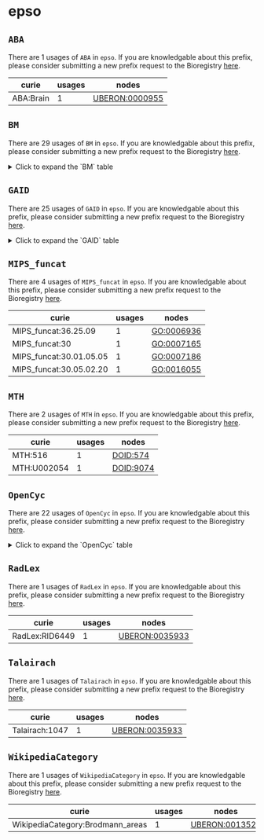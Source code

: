 # epso

## `ABA`

There are 1 usages of `ABA` in `epso`.
If you are knowledgable about this prefix, please consider submitting a new prefix
request to the Bioregistry [here](https://github.com/biopragmatics/bioregistry/issues/new?assignees=cthoyt&labels=New%2CPrefix&template=new-prefix.yml&title=%5BResource%5D%3A%20ABA).

| curie     |   usages | nodes                                                           |
|-----------|----------|-----------------------------------------------------------------|
| ABA:Brain |        1 | [UBERON:0000955](http://purl.obolibrary.org/obo/UBERON_0000955) |

## `BM`

There are 29 usages of `BM` in `epso`.
If you are knowledgable about this prefix, please consider submitting a new prefix
request to the Bioregistry [here](https://github.com/biopragmatics/bioregistry/issues/new?assignees=cthoyt&labels=New%2CPrefix&template=new-prefix.yml&title=%5BResource%5D%3A%20BM).

<details>
<summary>Click to expand the `BM` table</summary>

| curie          |   usages | nodes                                                           |
|----------------|----------|-----------------------------------------------------------------|
| BM:Tel-Spt     |        1 | [UBERON:0000446](http://purl.obolibrary.org/obo/UBERON_0000446) |
| BM:Tel-Cx      |        1 | [UBERON:0000956](http://purl.obolibrary.org/obo/UBERON_0000956) |
| BM:Pons        |        1 | [UBERON:0000988](http://purl.obolibrary.org/obo/UBERON_0000988) |
| BM:Tel-Cx-M1   |        1 | [UBERON:0001384](http://purl.obolibrary.org/obo/UBERON_0001384) |
| BM:Tel-Am      |        1 | [UBERON:0001876](http://purl.obolibrary.org/obo/UBERON_0001876) |
| BM:MB          |        1 | [UBERON:0001891](http://purl.obolibrary.org/obo/UBERON_0001891) |
| BM:Tel         |        1 | [UBERON:0001893](http://purl.obolibrary.org/obo/UBERON_0001893) |
| BM:Die         |        1 | [UBERON:0001894](http://purl.obolibrary.org/obo/UBERON_0001894) |
| BM:Me          |        1 | [UBERON:0001896](http://purl.obolibrary.org/obo/UBERON_0001896) |
| BM:Die-Hy      |        1 | [UBERON:0001898](http://purl.obolibrary.org/obo/UBERON_0001898) |
| BM:MB-Tec-SC   |        1 | [UBERON:0001945](http://purl.obolibrary.org/obo/UBERON_0001945) |
| BM:CB          |        1 | [UBERON:0002037](http://purl.obolibrary.org/obo/UBERON_0002037) |
| BM:Tel-OB      |        1 | [UBERON:0002264](http://purl.obolibrary.org/obo/UBERON_0002264) |
| BM:Die-3V      |        1 | [UBERON:0002286](http://purl.obolibrary.org/obo/UBERON_0002286) |
| BM:MB-Tec      |        1 | [UBERON:0002314](http://purl.obolibrary.org/obo/UBERON_0002314) |
| BM:Tel-CC      |        1 | [UBERON:0002336](http://purl.obolibrary.org/obo/UBERON_0002336) |
| BM:Pons-4V     |        1 | [UBERON:0002422](http://purl.obolibrary.org/obo/UBERON_0002422) |
| BM:Tel-Cx-V1   |        1 | [UBERON:0002436](http://purl.obolibrary.org/obo/UBERON_0002436) |
| BM:Tel-Cx-CAS  |        1 | [UBERON:0002586](http://purl.obolibrary.org/obo/UBERON_0002586) |
| BM:Tel-Cx-POS  |        1 | [UBERON:0002695](http://purl.obolibrary.org/obo/UBERON_0002695) |
| BM:Tel-Cx-CGS  |        1 | [UBERON:0002710](http://purl.obolibrary.org/obo/UBERON_0002710) |
| BM:Tel-Cx-LS   |        1 | [UBERON:0002721](http://purl.obolibrary.org/obo/UBERON_0002721) |
| BM:Tel-Cx-ENT  |        1 | [UBERON:0002728](http://purl.obolibrary.org/obo/UBERON_0002728) |
| BM:Tel-ITG     |        1 | [UBERON:0002751](http://purl.obolibrary.org/obo/UBERON_0002751) |
| BM:Tel-STG     |        1 | [UBERON:0002769](http://purl.obolibrary.org/obo/UBERON_0002769) |
| BM:Tel-Cx-IPS  |        1 | [UBERON:0002913](http://purl.obolibrary.org/obo/UBERON_0002913) |
| BM:Tel-Cx-PoCS |        1 | [UBERON:0002915](http://purl.obolibrary.org/obo/UBERON_0002915) |
| BM:Tel-Cx-Cg   |        1 | [UBERON:0003027](http://purl.obolibrary.org/obo/UBERON_0003027) |
| BM:Tel-Cx-FR   |        1 | [UBERON:0016525](http://purl.obolibrary.org/obo/UBERON_0016525) |

</details>

## `GAID`

There are 25 usages of `GAID` in `epso`.
If you are knowledgable about this prefix, please consider submitting a new prefix
request to the Bioregistry [here](https://github.com/biopragmatics/bioregistry/issues/new?assignees=cthoyt&labels=New%2CPrefix&template=new-prefix.yml&title=%5BResource%5D%3A%20GAID).

<details>
<summary>Click to expand the `GAID` table</summary>

| curie     |   usages | nodes                                                           |
|-----------|----------|-----------------------------------------------------------------|
| GAID:781  |        1 | [UBERON:0000061](http://purl.obolibrary.org/obo/UBERON_0000061) |
| GAID:297  |        1 | [UBERON:0000344](http://purl.obolibrary.org/obo/UBERON_0000344) |
| GAID:676  |        1 | [UBERON:0000451](http://purl.obolibrary.org/obo/UBERON_0000451) |
| GAID:571  |        1 | [UBERON:0000955](http://purl.obolibrary.org/obo/UBERON_0000955) |
| GAID:629  |        1 | [UBERON:0000956](http://purl.obolibrary.org/obo/UBERON_0000956) |
| GAID:578  |        1 | [UBERON:0000988](http://purl.obolibrary.org/obo/UBERON_0000988) |
| GAID:635  |        1 | [UBERON:0001871](http://purl.obolibrary.org/obo/UBERON_0001871) |
| GAID:680  |        1 | [UBERON:0001872](http://purl.obolibrary.org/obo/UBERON_0001872) |
| GAID:616  |        1 | [UBERON:0001876](http://purl.obolibrary.org/obo/UBERON_0001876) |
| GAID:621  |        1 | [UBERON:0001893](http://purl.obolibrary.org/obo/UBERON_0001893) |
| GAID:618  |        1 | [UBERON:0001894](http://purl.obolibrary.org/obo/UBERON_0001894) |
| GAID:590  |        1 | [UBERON:0001896](http://purl.obolibrary.org/obo/UBERON_0001896) |
| GAID:656  |        1 | [UBERON:0001897](http://purl.obolibrary.org/obo/UBERON_0001897) |
| GAID:460  |        1 | [UBERON:0001898](http://purl.obolibrary.org/obo/UBERON_0001898) |
| GAID:576  |        1 | [UBERON:0001945](http://purl.obolibrary.org/obo/UBERON_0001945) |
| GAID:575  |        1 | [UBERON:0001946](http://purl.obolibrary.org/obo/UBERON_0001946) |
| GAID:678  |        1 | [UBERON:0002021](http://purl.obolibrary.org/obo/UBERON_0002021) |
| GAID:595  |        1 | [UBERON:0002037](http://purl.obolibrary.org/obo/UBERON_0002037) |
| GAID:633  |        1 | [UBERON:0002264](http://purl.obolibrary.org/obo/UBERON_0002264) |
| GAID:614  |        1 | [UBERON:0002286](http://purl.obolibrary.org/obo/UBERON_0002286) |
| GAID:683  |        1 | [UBERON:0002336](http://purl.obolibrary.org/obo/UBERON_0002336) |
| GAID:610  |        1 | [UBERON:0002422](http://purl.obolibrary.org/obo/UBERON_0002422) |
| GAID:636  |        1 | [UBERON:0002728](http://purl.obolibrary.org/obo/UBERON_0002728) |
| GAID:1233 |        1 | [UBERON:0006794](http://purl.obolibrary.org/obo/UBERON_0006794) |
| GAID:681  |        1 | [UBERON:0008930](http://purl.obolibrary.org/obo/UBERON_0008930) |

</details>

## `MIPS_funcat`

There are 4 usages of `MIPS_funcat` in `epso`.
If you are knowledgable about this prefix, please consider submitting a new prefix
request to the Bioregistry [here](https://github.com/biopragmatics/bioregistry/issues/new?assignees=cthoyt&labels=New%2CPrefix&template=new-prefix.yml&title=%5BResource%5D%3A%20MIPS_funcat).

| curie                   |   usages | nodes                                                   |
|-------------------------|----------|---------------------------------------------------------|
| MIPS_funcat:36.25.09    |        1 | [GO:0006936](http://purl.obolibrary.org/obo/GO_0006936) |
| MIPS_funcat:30          |        1 | [GO:0007165](http://purl.obolibrary.org/obo/GO_0007165) |
| MIPS_funcat:30.01.05.05 |        1 | [GO:0007186](http://purl.obolibrary.org/obo/GO_0007186) |
| MIPS_funcat:30.05.02.20 |        1 | [GO:0016055](http://purl.obolibrary.org/obo/GO_0016055) |

## `MTH`

There are 2 usages of `MTH` in `epso`.
If you are knowledgable about this prefix, please consider submitting a new prefix
request to the Bioregistry [here](https://github.com/biopragmatics/bioregistry/issues/new?assignees=cthoyt&labels=New%2CPrefix&template=new-prefix.yml&title=%5BResource%5D%3A%20MTH).

| curie       |   usages | nodes                                                 |
|-------------|----------|-------------------------------------------------------|
| MTH:516     |        1 | [DOID:574](http://purl.obolibrary.org/obo/DOID_574)   |
| MTH:U002054 |        1 | [DOID:9074](http://purl.obolibrary.org/obo/DOID_9074) |

## `OpenCyc`

There are 22 usages of `OpenCyc` in `epso`.
If you are knowledgable about this prefix, please consider submitting a new prefix
request to the Bioregistry [here](https://github.com/biopragmatics/bioregistry/issues/new?assignees=cthoyt&labels=New%2CPrefix&template=new-prefix.yml&title=%5BResource%5D%3A%20OpenCyc).

<details>
<summary>Click to expand the `OpenCyc` table</summary>

| curie                              |   usages | nodes                                                           |
|------------------------------------|----------|-----------------------------------------------------------------|
| OpenCyc:Mx4rv5XMb5wpEbGdrcN5Y29ycA |        1 | [UBERON:0000062](http://purl.obolibrary.org/obo/UBERON_0000062) |
| OpenCyc:Mx4rvmKNOpwpEbGdrcN5Y29ycA |        1 | [UBERON:0000344](http://purl.obolibrary.org/obo/UBERON_0000344) |
| OpenCyc:Mx4rvVjT65wpEbGdrcN5Y29ycA |        1 | [UBERON:0000955](http://purl.obolibrary.org/obo/UBERON_0000955) |
| OpenCyc:Mx4rdBrmE6gOEdudWQACs5b6Bw |        1 | [UBERON:0001020](http://purl.obolibrary.org/obo/UBERON_0001020) |
| OpenCyc:Mx4rwQLi-ZwpEbGdrcN5Y29ycA |        1 | [UBERON:0001871](http://purl.obolibrary.org/obo/UBERON_0001871) |
| OpenCyc:Mx4rvg-typwpEbGdrcN5Y29ycA |        1 | [UBERON:0001872](http://purl.obolibrary.org/obo/UBERON_0001872) |
| OpenCyc:Mx4rwJC_2ZwpEbGdrcN5Y29ycA |        1 | [UBERON:0001876](http://purl.obolibrary.org/obo/UBERON_0001876) |
| OpenCyc:Mx4rvsBUqpwpEbGdrcN5Y29ycA |        1 | [UBERON:0001891](http://purl.obolibrary.org/obo/UBERON_0001891) |
| OpenCyc:Mx4rwC-V0JwpEbGdrcN5Y29ycA |        1 | [UBERON:0001894](http://purl.obolibrary.org/obo/UBERON_0001894) |
| OpenCyc:Mx4rwCqnXJwpEbGdrcN5Y29ycA |        1 | [UBERON:0001896](http://purl.obolibrary.org/obo/UBERON_0001896) |
| OpenCyc:Mx4rwMPQ65wpEbGdrcN5Y29ycA |        1 | [UBERON:0001897](http://purl.obolibrary.org/obo/UBERON_0001897) |
| OpenCyc:Mx4rwEgr9JwpEbGdrcN5Y29ycA |        1 | [UBERON:0001898](http://purl.obolibrary.org/obo/UBERON_0001898) |
| OpenCyc:Mx4rwDdKMpwpEbGdrcN5Y29ycA |        1 | [UBERON:0002020](http://purl.obolibrary.org/obo/UBERON_0002020) |
| OpenCyc:Mx4rv9OFy5wpEbGdrcN5Y29ycA |        1 | [UBERON:0002021](http://purl.obolibrary.org/obo/UBERON_0002021) |
| OpenCyc:Mx4rvl1eipwpEbGdrcN5Y29ycA |        1 | [UBERON:0002037](http://purl.obolibrary.org/obo/UBERON_0002037) |
| OpenCyc:Mx4rvakhcJwpEbGdrcN5Y29ycA |        1 | [UBERON:0002286](http://purl.obolibrary.org/obo/UBERON_0002286) |
| OpenCyc:Mx4rwOAsDZwpEbGdrcN5Y29ycA |        1 | [UBERON:0002316](http://purl.obolibrary.org/obo/UBERON_0002316) |
| OpenCyc:Mx4rvbNzdZwpEbGdrcN5Y29ycA |        1 | [UBERON:0002336](http://purl.obolibrary.org/obo/UBERON_0002336) |
| OpenCyc:Mx4rv-7Q6pwpEbGdrcN5Y29ycA |        1 | [UBERON:0002422](http://purl.obolibrary.org/obo/UBERON_0002422) |
| OpenCyc:Mx4rv7l_DJwpEbGdrcN5Y29ycA |        1 | [UBERON:0002695](http://purl.obolibrary.org/obo/UBERON_0002695) |
| OpenCyc:Mx4rvmTY65wpEbGdrcN5Y29ycA |        1 | [UBERON:0004086](http://purl.obolibrary.org/obo/UBERON_0004086) |
| OpenCyc:Mx4rv3OJ8JwpEbGdrcN5Y29ycA |        1 | [UBERON:0016525](http://purl.obolibrary.org/obo/UBERON_0016525) |

</details>

## `RadLex`

There are 1 usages of `RadLex` in `epso`.
If you are knowledgable about this prefix, please consider submitting a new prefix
request to the Bioregistry [here](https://github.com/biopragmatics/bioregistry/issues/new?assignees=cthoyt&labels=New%2CPrefix&template=new-prefix.yml&title=%5BResource%5D%3A%20RadLex).

| curie          |   usages | nodes                                                           |
|----------------|----------|-----------------------------------------------------------------|
| RadLex:RID6449 |        1 | [UBERON:0035933](http://purl.obolibrary.org/obo/UBERON_0035933) |

## `Talairach`

There are 1 usages of `Talairach` in `epso`.
If you are knowledgable about this prefix, please consider submitting a new prefix
request to the Bioregistry [here](https://github.com/biopragmatics/bioregistry/issues/new?assignees=cthoyt&labels=New%2CPrefix&template=new-prefix.yml&title=%5BResource%5D%3A%20Talairach).

| curie          |   usages | nodes                                                           |
|----------------|----------|-----------------------------------------------------------------|
| Talairach:1047 |        1 | [UBERON:0035933](http://purl.obolibrary.org/obo/UBERON_0035933) |

## `WikipediaCategory`

There are 1 usages of `WikipediaCategory` in `epso`.
If you are knowledgable about this prefix, please consider submitting a new prefix
request to the Bioregistry [here](https://github.com/biopragmatics/bioregistry/issues/new?assignees=cthoyt&labels=New%2CPrefix&template=new-prefix.yml&title=%5BResource%5D%3A%20WikipediaCategory).

| curie                            |   usages | nodes                                                           |
|----------------------------------|----------|-----------------------------------------------------------------|
| WikipediaCategory:Brodmann_areas |        1 | [UBERON:0013529](http://purl.obolibrary.org/obo/UBERON_0013529) |

